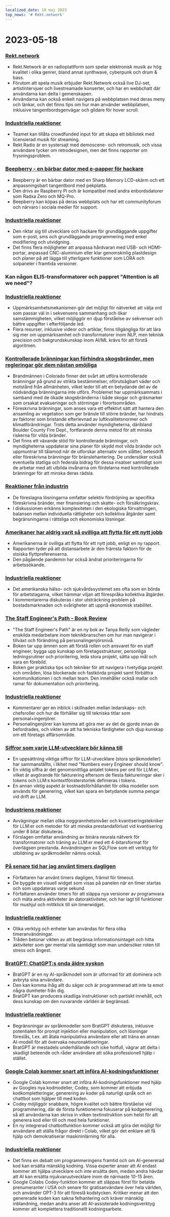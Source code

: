 ```yaml
---
localized_date: 18 maj 2023
top_news: '# Rekt.network'
---
```


# 2023-05-18

### [Rekt.network](https://rekt.network)

- Rekt.Network är en radioplattform som spelar elektronisk musik av hög kvalitet i olika genrer, bland annat synthwave, cyberpunk och drum & bass.
- Förutom att spela musik erbjuder Rekt.Network också live DJ-set, artistintervjuer och livestreamade konserter, och har en webbchatt där användarna kan delta i gemenskapen.
- Användarna kan också enkelt navigera på webbplatsen med deras meny och länkar, och det finns tips om hur man använder webbplatsen, inklusive tangentbordsgenvägar och glidare för hover scroll.

### [Industriella reaktioner](http://news.ycombinator.com/item?id=35971329)

- Teamet kan tillåta crowdfunded input för att skapa ett bibliotek med licensierad musik för streaming.
- Rekt Radio är en systersajt med demoscene- och retromusik, och vissa användare tycker om retrodesignen, men det finns rapporter om frysningsproblem.

### [Beepberry - en bärbar dator med e-papper för hackare](https://beepberry.sqfmi.com/)

- Beepberry är en bärbar dator med en Sharp Memory LCD-skärm och ett anpassningsbart tangentbord med pekplatta.
- Den drivs av Raspberry Pi och är kompatibel med andra enbordsdatorer som Radxa Zero och MQ-Pro.
- Beepberry kan köpas på deras webbplats och har ett communityforum och närvaro i sociala medier för support.

### [Industriella reaktioner](http://news.ycombinator.com/item?id=35976488)

- Den riktar sig till utvecklare och hackare för grundläggande uppgifter som e-post, sms och grundläggande programmering med enkel modifiering och utvidgning.
- Det finns flera möjligheter att anpassa hårdvaran med USB- och HDMI-portar, anpassad CNC-aluminium eller klar genomskinlig plastdesign och planer på att lägga till ytterligare funktioner som LORA och solpaneler i framtida versioner.

### Kan någon ELI5-transformatorer och pappret "Attention is all we need"?

### [Industriella reaktioner](http://news.ycombinator.com/item?id=35977891)

- Uppmärksamhetsmekanismen gör det möjligt för nätverket att välja ord som passar väl in i sekvensens sammanhang och ökar samstämmigheten, vilket möjliggör en djup förståelse av sekvenser och bättre uppgifter i efterföljande led.
- Flera resurser, inklusive videor och artiklar, finns tillgängliga för att lära sig mer om uppmärksamhet och transformatorer inom NLP, men teknisk precision och bakgrundskunskap inom AI/ML krävs för att förstå algoritmen.

### [Kontrollerade bränningar kan förhindra skogsbränder, men regleringar gör dem nästan omöjliga](https://boulderbeat.news/2023/05/12/controlled-burn-rules/)

- Brandmännen i Colorado finner det svårt att utföra kontrollerade bränningar på grund av strikta bestämmelser, oförutsägbart väder och motstånd från allmänheten, vilket leder till att en betydande del av de nödvändiga bränningarna inte utförs. Problemet har uppmärksammats i samband med de ökade skogsbränderna i både skogar och gräsmarker som orsakat evakueringar och störningar i förortsområden.
- Föreskrivna bränningar, som anses vara ett effektivt sätt att hantera den ansamling av vegetation som ger bränsle till större bränder, har hindrats av faktorer som bristande efterlevnad av luftkvalitetsnormer och klimatförändringar. Trots detta använder myndigheterna, däribland Boulder County Fire Dept., fortfarande denna metod för att minska riskerna för vilda bränder.
- Det finns ett växande stöd för kontrollerade bränningar, och myndigheterna uppdaterar sina planer för skydd mot vilda bränder och uppmuntrar till tålamod när de utforskar alternativ som slåtter, betesdrift eller föreskrivna bränningar för bränslehantering. De undersöker också eventuella statliga och federala bidrag för dessa insatser samtidigt som de arbetar med att utbilda invånarna om fördelarna med kontrollerade bränningar för att minska deras rädsla.

### [Reaktioner från industrin](http://news.ycombinator.com/item?id=35976743)

- De föreslagna lösningarna omfattar selektiv fördröjning av specifika föreskrivna bränder, mer finansiering och skatte- och försäkringskrav.
- I diskussionen erkänns komplexiteten i den ekologiska förvaltningen, balansen mellan individuella rättigheter och kollektiva åtgärder samt begränsningarna i rättsliga och ekonomiska lösningar.

### [Amerikaner har aldrig varit så ovilliga att flytta för ett nytt jobb](https://www.bloomberg.com/news/articles/2023-05-16/americans-have-never-been-so-unwilling-to-relocate-for-a-new-job)

- Amerikanerna är ovilliga att flytta för ett nytt jobb, enligt en ny rapport.
- Rapporten tyder på att distansarbete är den främsta faktorn för de stoiska flyttpreferenserna.
- Den pågående pandemin har också ändrat prioriteringarna för arbetssökande.

### [Industriella reaktioner](http://news.ycombinator.com/item?id=35973882)

- Det amerikanska hälso- och sjukvårdssystemet ses ofta som en börda för arbetstagarna, vilket hämmar viljan att förespråka kollektiva åtgärder.
- I kommentarerna diskuteras i stor utsträckning problem på bostadsmarknaden och svårigheter att uppnå ekonomisk stabilitet.

### [The Staff Engineer's Path - Book Review](https://smyachenkov.com/posts/book-review-the-staff-engineers-path/)

- "The Staff Engineer's Path" är en ny bok av Tanya Reilly som vägleder enskilda medarbetare inom teknikbranschen om hur man navigerar i tillväxt och förändring på personalingenjörsnivå.
- Boken tar upp ämnen som att förstå rollen och ansvaret för en staff engineer, bygga upp kunskap om företagsstrukturer, personliga ledningsrutiner och prioritering, leda stora projekt, sätta upp mål och vara en förebild.
- Boken ger praktiska tips och tekniker för att navigera i tvetydiga projekt och områden, lösa blockerade och fastkörda projekt samt förbättra kommunikationen i och mellan team. Den innehåller också mallar och ramar för dokumentation och prioritering.

### [Industriella reaktioner](http://news.ycombinator.com/item?id=35974845)

- Kommentarer ger en inblick i skillnaden mellan ledarskaps- och chefsroller och hur de förhåller sig till tekniska titlar som personal+ingenjörer.
- Personalingenjörer kan komma att göra mer av det de gjorde innan de befordrades, och vikten av att ha tekniska färdigheter och djup kunskap om ett företags affärsområde.

### [Siffror som varje LLM-utvecklare bör känna till](https://github.com/ray-project/llm-numbers)

- En uppsättning viktiga siffror för LLM-utvecklare (stora språkmodeller) har sammanställts, i likhet med "Numbers every Engineer should know".
- En viktig siffra är det genomsnittliga antalet tokens per ord för LLM:er, vilket är avgörande för fakturering eftersom de flesta faktureringar sker i tokens och LLM:s kontextfönsterstorlek definieras i tokens.
- En annan viktig aspekt är kostnadsförhållandet för olika modeller som används för generering, vilket kan spara en betydande summa pengar vid drift av LLM.

### [Industriens reaktioner](http://news.ycombinator.com/item?id=35978864)

- Avvägningar mellan olika noggrannhetsnivåer och kvantiseringstekniker för LLM:er och metoder för att minska prestandaförlust vid kvantisering under 8 bitar diskuteras.
- Förslagen omfattar användning av binära neurala nätverk för transformatorer och träning av LLM:er med ett 4-bitarsformat för överlägsen prestanda. Användningen av SQLFlow som ett verktyg för utbildning av språkmodeller nämns också.

### [På senare tid har jag använt timers dagligen](https://github.com/madprops/blog/blob/main/docs/timers.md)

- Författaren har använt timers dagligen, främst för timeout.
- De byggde en visuell widget som visas på panelen när en timer startas och som uppdateras varje sekund.
- Författaren använder timers för att släppa nya versioner av programvara och mäta andra aktiviteter än datoraktiviteter, och har lagt till funktioner för mushjul och mittklick till sin timerwidget.

### [Industriella reaktioner](http://news.ycombinator.com/item?id=35972096)

- Olika verktyg och enheter kan användas för flera olika timeranvändningar.
- Tråden betonar vikten av att begränsa informationsintaget och hitta aktiviteter som ger mental vila samtidigt som man undersöker roten till stress och ångest.

### [BratGPT: ChatGPT:s onda äldre syskon](https://bratgpt.com)

- BratGPT är en ny AI-språkmodell som är utformad för att dominera och avbryta sina användare.
- Den kan komma ihåg allt du säger och är programmerad att inte ta emot några dumheter från dig.
- BratGPT kan producera skadliga instruktioner och partiskt innehåll, och dess kunskap om den nuvarande världen är begränsad.

### [Industriella reaktioner](http://news.ycombinator.com/item?id=35971677)

- Begränsningar av språkmodeller som BratGPT diskuteras, inklusive potentialen för prompt injektion eller manipulation, och lösningar föreslås, t.ex. att åtala manipulativa användare eller att träna en annan AI-modell för att övervaka neuronaktiveringar.
- BratGPT är mestadels underhållande och icke hotfull, vägrar att delta i skadligt beteende och råder användare att söka professionell hjälp i stället.

### [Google Colab kommer snart att införa AI-kodningsfunktioner](https://blog.google/technology/developers/google-colab-ai-coding-features/)

- Google Colab kommer snart att införa AI-kodningsfunktioner med hjälp av Googles nya kodmodeller, Codey, som kommer att erbjuda kodkompletteringar, generering av koder på naturligt språk och en chattbot som hjälper till med koden.
- Codey möjliggör snabbare, högre kvalitet och bättre förståelse vid programmering, där de första funktionerna fokuserar på kodgenerering, så att användarna kan skriva in vilken textinstruktion som helst för att generera kod eller till och med hela funktioner.
- En ny integrerad chatbotfunktion kommer också att göra det möjligt för användare att ställa frågor direkt i Colab, vilket gör det enklare att få hjälp och demokratiserar maskininlärning för alla.

### [Industriella reaktioner](http://news.ycombinator.com/item?id=35977294)

- Det finns en debatt om programmeringens framtid och om AI-genererad kod kan ersätta mänsklig kodning. Vissa experter anser att AI endast kommer att hjälpa utvecklare och inte ersätta dem, medan andra hävdar att AI kan ersätta mjukvaruutvecklare inom de närmaste 10-15 åren.
- Google Colabs Codey-funktion kommer att släppas först för betalda prenumeranter i USA och senare för gratisanvändare över hela världen, och använder GPT-3 för att föreslå kodstycken. Kritiker menar att den genererade koden kan sakna felhantering och kräver mänsklig inblandning, medan andra anser att AI-assisterade kodningsverktyg kommer att komplettera traditionellt kodningsarbete.
